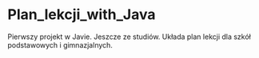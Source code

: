 # Plan_lekcji_with_Java
Pierwszy projekt w Javie. Jeszcze ze studiów. Układa plan lekcji dla szkół podstawowych i gimnazjalnych. 
